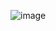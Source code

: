 ![image](https://user-images.githubusercontent.com/101417124/224472204-2017a19e-c355-47b4-9d66-6b56cfc954be.png)
